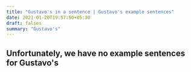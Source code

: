 ```yaml
---
title: "Gustavo's in a sentence | Gustavo's example sentences"
date: 2021-01-20T19:57:50+05:30
draft: falses
summary: "Gustavo's"
---
```

## Unfortunately, we have no example sentences for Gustavo's                 
